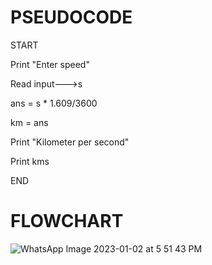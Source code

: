 # PSEUDOCODE
START


Print "Enter speed"


Read input--->s


ans = s * 1.609/3600

km = ans


Print "Kilometer per second"


Print kms


END


# FLOWCHART
![WhatsApp Image 2023-01-02 at 5 51 43 PM](https://user-images.githubusercontent.com/117601111/210233837-56f70d24-5944-4b06-bcde-f9fcfb077e78.jpeg)
